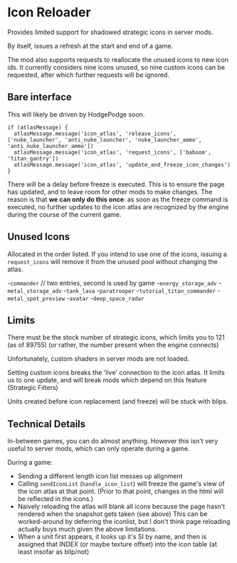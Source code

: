 # Icon Reloader

Provides limited support for shadowed strategic icons in server mods.

By itself, issues a refresh at the start and end of a game.

The mod also supports requests to reallocate the unused icons to new icon ids. It currently considers nine icons unused, so nine custom icons can be requested, after which further requests will be ignored.

## Bare interface

This will likely be driven by HodgePodge soon.

    if (atlasMessage) {
      atlasMessage.message('icon_atlas', 'release_icons', ['nuke_launcher', 'anti_nuke_launcher', 'nuke_launcher_ammo', 'anti_nuke_launcher_ammo'])
      atlasMessage.message('icon_atlas', 'request_icons', ['baboom', 'titan_gantry'])
      atlasMessage.message('icon_atlas', 'update_and_freeze_icon_changes')
    }

There will be a delay before freeze is executed. This is to ensure the page has updated, and to leave room for other mods to make changes. The reason is that **we can only do this once**: as soon as the freeze command is executed, no further updates to the icon atlas are recognized by the engine during the course of the current game.

## Unused Icons

Allocated in the order listed. If you intend to use one of the icons, issuing a `request_icons` will remove it from the unused pool without changing the atlas.

-`commander` // two entries, second is used by game
-`energy_storage_adv`
-`metal_storage_adv`
-`tank_lava`
-`paratrooper`
-`tutorial_titan_commander`
-`metal_spot_preview`
-`avatar`
-`deep_space_radar`

## Limits

There must be the stock number of strategic icons, which limits you to 121 (as of 89755) (or rather, the number present when the engine connects)

Unfortunately, custom shaders in server mods are not loaded.

Setting custom icons breaks the 'live' connection to the icon atlas. It limits us to one update, and will break mods which depend on this feature (Strategic Filters)

Units created before icon replacement (and freeze) will be stuck with blips.
## Technical Details

In-between games, you can do almost anything. However this isn't very useful to server mods, which can only operate during a game.

During a game:

- Sending a different length icon list messes up alignment
- Calling `sendIconList` (`handle_icon_list`) will freeze the game's view of the icon atlas at that point. (Prior to that point, changes in the html will be reflected in the icons.)
- Naively reloading the atlas will blank all icons because the page hasn't rendered when the snapshot gets taken (see above)  This can be worked-around by deferring the iconlist, but I don't think page reloading actually buys much given the above limitations.
- When a unit first appears, it looks up it's SI by name, and then is assigned that INDEX (or maybe texture offset) into the icon table (at least insofar as blip/not)

